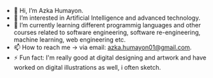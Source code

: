- 👋 Hi, I’m Azka Humayon.
- 👀 I’m interested in Artificial Intelligence and advanced technology.
- 🌱 I’m currently learning different programmig languages and other courses related to software engineering, software re-engineering, machine learning, web engineering etc.
- 📫 How to reach me -> via email: azka.humayon01@gmail.com.
- ⚡ Fun fact: I'm really good at digital designing and artwork and have worked on digital illustrations as well, i often sketch.

<!---
AzkaH14/AzkaH14 is a ✨ special ✨ repository because its `README.md` (this file) appears on your GitHub profile.
You can click the Preview link to take a look at your changes.
--->
